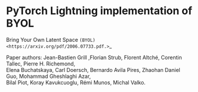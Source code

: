 # PyTorch Lightning implementation of BYOL 

Bring Your Own Latent Space `(BYOL)<https://arxiv.org/pdf/2006.07733.pdf.>`_

Paper authors: Jean-Bastien Grill ,Florian Strub, Florent Altché, Corentin Tallec, Pierre H. Richemond, \
Elena Buchatskaya, Carl Doersch, Bernardo Avila Pires, Zhaohan Daniel Guo, Mohammad Gheshlaghi Azar, \
Bilal Piot, Koray Kavukcuoglu, Rémi Munos, Michal Valko.

